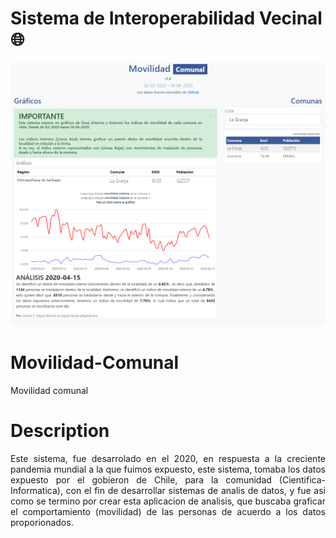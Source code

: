 # Sistema de Interoperabilidad Vecinal 🌐
![Texto alternativo](unnamed.png)


# Movilidad-Comunal
Movilidad comunal
# Description
<p align="justify">Este sistema, fue desarrolado en el 2020, en respuesta a la creciente pandemia mundial a la que fuimos expuesto, este sistema, tomaba los datos expuesto por el gobieron de Chile, para la comunidad (Cientifica-Informatica), con el fin de desarrollar sistemas de analis de datos, y fue asi como se termino por crear esta aplicacion de analisis, que buscaba graficar el comportamiento (movilidad) de las personas de acuerdo a los datos proporionados.</p>
